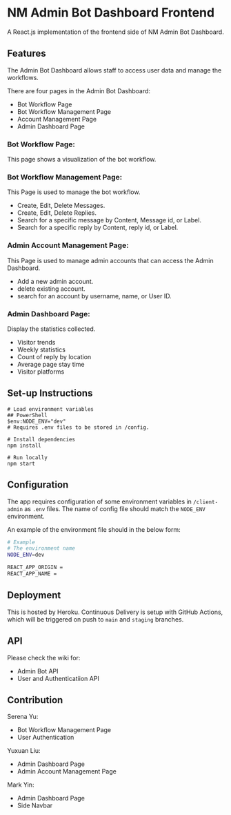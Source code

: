 # **NM Admin Bot Dashboard Frontend**

A React.js implementation of the frontend side of NM Admin Bot Dashboard.

## **Features**

The Admin Bot Dashboard allows staff to access user data and manage the workflows. 

There are four pages in the Admin Bot Dashboard:
- Bot Workflow Page 
- Bot Workflow Management Page
- Account Management Page
- Admin Dashboard Page

### Bot Workflow Page:
This page shows a visualization of the bot workflow.

### Bot Workflow Management Page:
This Page is used to manage the bot workflow. 
- Create, Edit, Delete Messages.
- Create, Edit, Delete Replies.
- Search for a specific message by Content, Message id, or Label.
- Search for a specific reply by Content, reply id, or Label.

### Admin Account Management Page:
This Page is used to manage admin accounts that can access the Admin Dashboard.
- Add a new admin account.
- delete existing account.
- search for an account by username, name, or User ID.

### Admin Dashboard Page:
Display the statistics collected.
- Visitor trends
- Weekly statistics
- Count of reply by location
- Average page stay time
- Visitor platforms

## **Set-up Instructions**


```shell
# Load environment variables
## PowerShell
$env:NODE_ENV="dev"
# Requires .env files to be stored in /config.

# Install dependencies
npm install

# Run locally
npm start
```

## **Configuration**

The app requires configuration of some environment variables in `/client-admin` as `.env` files. The name of config file should match the `NODE_ENV` environment.

An example of the environment file should in the below form:

```sh
# Example
# The environment name
NODE_ENV=dev

REACT_APP_ORIGIN =
REACT_APP_NAME =
```

## **Deployment**

This is hosted by Heroku. Continuous Delivery is setup with GitHub Actions, which will be triggered on push to `main` and `staging` branches.

## **API**

Please check the wiki for:
- Admin Bot API
- User and Authenticatiion API

## **Contribution**

Serena Yu:
 - Bot Workflow Management Page
 - User Authentication

Yuxuan Liu:
 - Admin Dashboard Page
 - Admin Account Management Page

Mark Yin:
 - Admin Dashboard Page
 - Side Navbar
